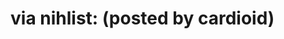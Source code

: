 <!--
id: 48104041
link: http://tumblr.atmos.org/post/48104041/via-nihlist-posted-by-cardioid
slug: via-nihlist-posted-by-cardioid
date: Sat Aug 30 2008 20:00:32 GMT-0700 (PDT)
publish: 2008-08-030
tags: 
title: via nihlist:
(posted by cardioid)
-->


via nihlist:
(posted by cardioid)
=================================



